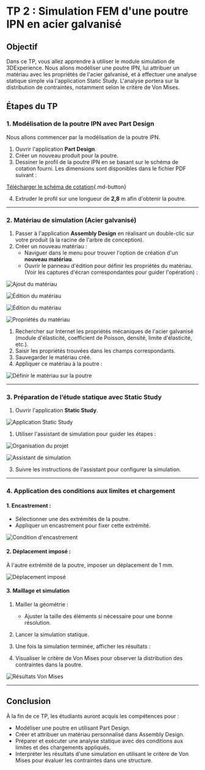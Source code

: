 # TP 2 : Simulation FEM d'une poutre IPN en acier galvanisé

## Objectif

Dans ce TP, vous allez apprendre à utiliser le module simulation de 3DExperience. Nous allons modéliser une poutre IPN, lui attribuer un matériau avec les propriétés de l'acier galvanisé, et à effectuer une analyse statique simple via l'application Static Study. L'analyse portera sur la distribution de contraintes, notamment selon le critère de Von Mises.

## Étapes du TP
### 1. Modélisation de la poutre IPN avec Part Design

Nous allons commencer par la modélisation de la poutre IPN.

1. Ouvrir l'application **Part Design**.
2. Créer un nouveau produit pour la poutre.
3. Dessiner le profil de la poutre IPN en se basant sur le schéma de cotation fourni. Les dimensions sont disponibles dans le fichier PDF suivant :  
   
[Télécharger le schéma de cotation](./images/tp.rdm/dim.pdf){.md-button}

4. Extruder le profil sur une longueur de **2,8** m afin d'obtenir la poutre.

---

### 2. Matériau de simulation (Acier galvanisé)

1. Passer à l'application **Assembly Design** en réalisant un double-clic sur votre produit (à la racine de l'arbre de conception).
2. Créer un nouveau matériau :
   - Naviguer dans le menu pour trouver l'option de création d'un **nouveau matériau**.
   - Ouvrir le panneau d'édition pour définir les propriétés du matériau. (Voir les captures d'écran correspondantes pour guider l'opération) :

![Ajout du matériau](./images/tp.rdm/add.material.PNG)

![Édition du matériau](./images/tp.rdm/add.material.edit.PNG)

![Édition du matériau](./images/tp.rdm/add.material.edit.dev.PNG)

![Propriétés du matériau](./images/tp.rdm/add.material.properties.PNG)

1. Rechercher sur Internet les propriétés mécaniques de l'acier galvanisé (module d'élasticité, coefficient de Poisson, densité, limite d'élasticité, etc.).
2. Saisir les propriétés trouvées dans les champs correspondants.
3. Sauvegarder le matériau créé.
4. Appliquer ce matériau à la poutre :

![Définir le matériau sur la poutre](./images/tp.rdm/set.material.PNG)

---

### 3. Préparation de l’étude statique avec Static Study

1. Ouvrir l'application **Static Study**.

![Application Static Study](./images/tp.rdm/app.static.PNG)

1. Utiliser l'assistant de simulation pour guider les étapes :

![Organisation du projet](./images/tp.rdm/orga.PNG)

![Assistant de simulation](./images/tp.rdm/app.static.PNG)

3. Suivre les instructions de l'assistant pour configurer la simulation.

---

### 4. Application des conditions aux limites et chargement
#### 1. Encastrement :

- Sélectionner une des extrémités de la poutre.
- Appliquer un encastrement pour fixer cette extrémité.

![Condition d'encastrement](./images/tp.rdm/displacement.fix.PNG)

#### 2. Déplacement imposé :

À l'autre extrémité de la poutre, imposer un déplacement de 1 mm.

![Déplacement imposé](./images/tp.rdm/displacement.PNG)

#### 3. Maillage et simulation

1. Mailler la géométrie :

   - Ajuster la taille des éléments si nécessaire pour une bonne résolution.
  
2. Lancer la simulation statique.
3. Une fois la simulation terminée, afficher les résultats :

4. Visualiser le critère de Von Mises pour observer la distribution des contraintes dans la poutre.

![Résultats Von Mises](./images/tp.rdm/vm.PNG)

---

## Conclusion
À la fin de ce TP, les étudiants auront acquis les compétences pour :
- Modéliser une poutre en utilisant Part Design.
- Créer et attribuer un matériau personnalisé dans Assembly Design.
- Préparer et exécuter une analyse statique avec des conditions aux limites et des chargements appliqués.
- Interpréter les résultats d'une simulation en utilisant le critère de Von Mises pour évaluer les contraintes dans une structure.

